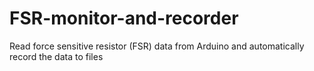 # FSR-monitor-and-recorder
Read force sensitive resistor (FSR) data from Arduino and automatically record the data to files
